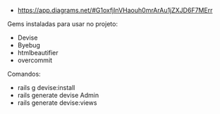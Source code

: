 - https://app.diagrams.net/#G1oxfjlnVHaouh0mrArAu1jZXJD6F7MErr

Gems instaladas para usar no projeto:

- Devise
- Byebug
- htmlbeautifier
- overcommit

Comandos:

- rails g devise:install
- rails generate devise Admin
- rails generate devise:views
